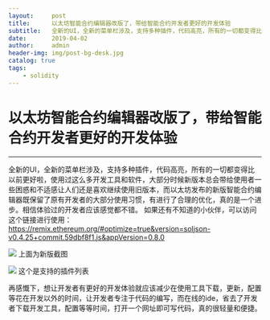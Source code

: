 ```yaml
---
layout:     post
title:      以太坊智能合约编辑器改版了，带给智能合约开发者更好的开发体验
subtitle:   全新的UI，全新的菜单栏涉及，支持多种插件，代码高亮，所有的一切都变得比以前更好啦
date:       2019-04-02
author:     admin
header-img: img/post-bg-desk.jpg
catalog: true
tags:
    - solidity
---
```


# 以太坊智能合约编辑器改版了，带给智能合约开发者更好的开发体验

------

全新的UI，全新的菜单栏涉及，支持多种插件，代码高亮，所有的一切都变得比以前更好啦，使用过这么多开发工具和软件，大部分时候新版本总会带给使用者一些困惑和不适感让人们还是喜欢继续使用旧版本，而以太坊发布的新版智能合约编辑器既保留了原有开发者的大部分使用习惯，有进行了合理的优化，真的是一个进步。相信体验过的开发者应该感觉都不错。
如果还有不知道的小伙伴，可以访问这个链接进行使用：https://remix.ethereum.org/#optimize=true&version=soljson-v0.4.25+commit.59dbf8f1.js&appVersion=0.8.0

![](https://www.blktime.com/img/Snipaste_2019-05-24_10-36-33.png)
上面为新版截图

![](https://www.blktime.com/img/Snipaste_2019-05-24_10-37-01.png)
这个是支持的插件列表

再感慨下，想让开发者有更好的开发体验就应该减少在使用工具下载，更新，配置等花在开发以外的时间，让开发者专注于代码的编写，而在线的ide，省去了开发者下载开发工具，配置等等时间，打开一个网址即可写代码，真的很轻量和便捷。
